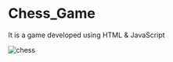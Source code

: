# Chess_Game
It is a game developed using HTML &amp; JavaScript

![chess](https://github.com/98Sourav/Chess_Game/assets/86801205/2068d85f-ca39-4e3f-addd-55bc3fc46517)
